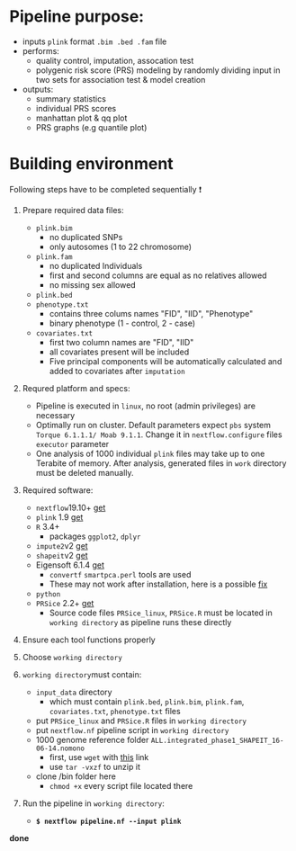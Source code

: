 # Pipeline purpose:
 - inputs ```plink``` format ```.bim .bed .fam``` file
 - performs:
   - quality control, imputation, assocation test
   - polygenic risk score (PRS) modeling by randomly dividing input in two sets for association test & model creation
 - outputs:
   - summary statistics
   - individual PRS scores
   - manhattan plot & qq plot
   - PRS graphs (e.g quantile plot)




 
# Building environment

Following steps have to be completed sequentially :heavy_exclamation_mark: 


1. Prepare required data files:
    - ```plink.bim```
      - no duplicated SNPs
      - only autosomes (1 to 22 chromosome)
    - ```plink.fam```
      - no duplicated Individuals
      - first and second columns are equal as no relatives allowed
      - no missing sex allowed
    - ```plink.bed```
    - ```phenotype.txt```
      - contains three colums names "FID", "IID", "Phenotype"
      - binary phenotype (1 - control, 2 - case)
    - ```covariates.txt```
      - first two column names are "FID", "IID"
      - all covariates present will be included
      - Five principal components will be automatically calculated and added to covariates after ```imputation```

2. Requred platform and specs:
    - Pipeline is executed in ```linux```, no root (admin privileges) are necessary
    - Optimally run on cluster. Default parameters expect ```pbs``` system ```Torque 6.1.1.1/ Moab 9.1.1```. Change it in ```nextflow.configure``` files ```executor``` parameter
    - One analysis of 1000 individual ```plink``` files may take up to one Terabite of memory. After analysis, generated files in ```work``` directory must be deleted manually.
    
3. Required software:
    - ```nextflow```19.10+ [get](https://www.nextflow.io/docs/latest/getstarted.html)
    - ```plink``` 1.9 [get](https://www.cog-genomics.org/plink/)
    - ```R``` 3.4+
      - packages ```ggplot2```, ```dplyr```
    - ```impute2```v2 [get](https://mathgen.stats.ox.ac.uk/impute/impute_v2.html)
    - ```shapeit```v2 [get](https://mathgen.stats.ox.ac.uk/genetics_software/shapeit/shapeit.html)
    - Eigensoft 6.1.4 [get](https://data.broadinstitute.org/alkesgroup/EIGENSOFT/)
      - ```convertf``` ```smartpca.perl``` tools are used
      - These may not work after installation, here is a possible [fix](https://www.biostars.org/p/173436/)
    - ```python```
    - ```PRSice``` 2.2+ [get](https://www.prsice.info/#executable-downloads)
      - Source code files ```PRSice_linux```, ```PRSice.R``` must be located in ```working directory``` as pipeline runs these directly

4. Ensure each tool functions properly
5. Choose ```working directory```
6. ```working directory```must contain:
    - ```input_data``` directory
      - which must contain ```plink.bed```, ```plink.bim```, ```plink.fam```, ```covariates.txt```, ```phenotype.txt``` files
    - put ```PRSice_linux``` and ```PRSice.R``` files in ```working directory```
    - put ```nextflow.nf``` pipeline script in ```working directory```
    - 1000 genome reference folder ```ALL.integrated_phase1_SHAPEIT_16-06-14.nomono```
      - first, use ```wget``` with [this](https://mathgen.stats.ox.ac.uk/impute/ALL.integrated_phase1_SHAPEIT_16-06-14.nomono.tgz) link
      - use ```tar -vxzf``` to unzip it
    - clone /bin folder here
      - ```chmod +x``` every script file located there

7. Run the pipeline in ```working directory```: 
    - **```$ nextflow pipeline.nf --input plink```**
    
**done**
      
    
    

  

